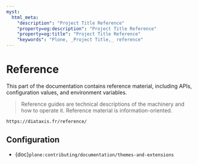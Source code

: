 ```yaml
---
myst:
  html_meta:
    "description": "Project Title Reference"
    "property=og:description": "Project Title Reference"
    "property=og:title": "Project Title Reference"
    "keywords": "Plone, _Project Title,_ reference"
---
```


# Reference

This part of the documentation contains reference material, including APIs, configuration values, and environment variables.

> Reference guides are technical descriptions of the machinery and how to operate it.
> Reference material is information-oriented.

```{seealso}
https://diataxis.fr/reference/
```

## Configuration

-   {doc}`plone:contributing/documentation/themes-and-extensions`
